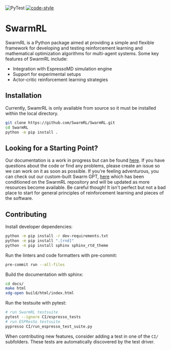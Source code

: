 ![PyTest](https://github.com/SwarmRL/SwarmRL/actions/workflows/pytest.yml/badge.svg)
[![code-style](https://img.shields.io/badge/code%20style-black-black)](https://github.com/psf/black/)

# SwarmRL
SwarmRL is a Python package aimed at providing a simple and flexible framework for
developing and testing reinforcement learning and mathematical optimization algorithms
for multi-agent systems.
Some key features of SwarmRL include:

* Integration with EspressoMD simulation engine
* Support for experimental setups
* Actor-critic reinforcement learning strategies

## Installation

Currently, SwamrRL is only available from source so it must be installed within the local
directory.

```sh
git clone https://github.com/SwarmRL/SwarmRL.git
cd SwarmRL
python -m pip install .
```

## Looking for a Starting Point?

Our documentation is a work in progress but can be found [here](swarmrl.github.io/SwarmRL.ai/).
If you have questions about the code or find any problems, please create an issue so we can work on it as soon as possible.
If you're feeling adventurous, you can check out our custom-built Swarm GPT, [here](https://chat.openai.com/g/g-3lniVEMpK-swarm-gpt) which has been conditioned on the SwarmRL repository and will be updated as more resources become available. Be careful though! It isn't perfect but not a bad place to start for general principles of reinforcement learning and pieces of the software.

## Contributing

Install developer dependencies:

```sh
python -m pip install -r dev-requirements.txt
python -m pip install ".[rnd]"
python -m pip install sphinx sphinx_rtd_theme
```

Run the linters and code formatters with pre-commit:

```sh
pre-commit run --all-files
```

Build the documentation with sphinx:

```sh
cd docs/
make html
xdg-open build/html/index.html
```

Run the testsuite with pytest:

```sh
# run SwarmRL testsuite
pytest --ignore CI/espresso_tests
# run ESPResSo testsuite
pypresso CI/run_espresso_test_suite.py
```

When contributing new features, consider adding a test in one of the `CI/` subfolders.
These tests are automatically discovered by the test driver.
